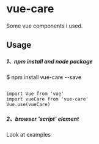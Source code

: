 # vue-care
Some vue components i used.

## Usage
##### 1、npm install and node package

$ npm install vue-care --save

<pre><code>
import Vue from 'vue'  
import vueCare from 'vue-care'  
Vue.use(vueCare)  
</code></pre>

##### 2、browser 'script' element
Look at examples

